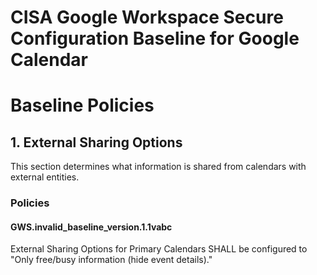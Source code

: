 # CISA Google Workspace Secure Configuration Baseline for Google Calendar

# Baseline Policies

## 1. External Sharing Options

This section determines what information is shared from calendars with external entities.

### Policies

#### GWS.invalid_baseline_version.1.1vabc
External Sharing Options for Primary Calendars SHALL be configured to "Only free/busy information (hide event details)."